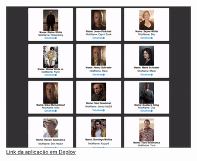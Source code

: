 
![GIF](https://github.com/LailsonGabriel/breaking-bad-nextjs/blob/main/ezgif.com-gif-maker%20(2).gif)
<a href="https://breaking-bad-pied.vercel.app/">Link da aplicação em Deploy</a>
